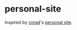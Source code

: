 # personal-site
Inspired by [cnrad](https://github.com/cnrad)'s [personal site](https://github.com/cnrad/cnrad.dev).